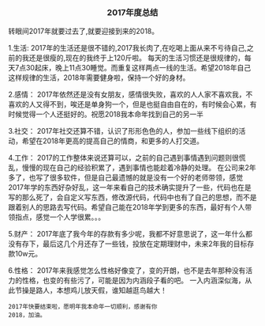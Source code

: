 
<html>
<head>
	<title>2017年度总结</title>

</head>
<body>

<h3><center>2017年度总结</center></h3>
<p>
	转眼间2017年就要过去了,就要迎接到来的2018。
</p>
<p>
		1.生活:
		2017年的生活还是很不错的,2017我长肉了,在吃喝上面从来不亏待自己,之前的我还是很瘦的,现在的我终于上120斤啦。
		每天的生活习惯还是很规律的，每天7点30起床，晚上11点30睡觉。而重复这样两点一线的生活。希望2018年自己这样规律的生活，2018年需要健身啦，保持一个好的身材。

</p>
<p>
		2.感情：
		2017年依然还是没有女朋友，感情很失败，喜欢的人人家不喜欢我，不喜欢的人又得不到，唉还是单身狗一个，但是也挺自由自在的，有时候会心累，有时候觉得一个人还挺好的。祝愿2018我本命年找到自己的另一半
</p>
<p>
		3.社交：
		2017年社交还算不错，认识了形形色色的人，参加一些线下组织的活动，希望在2018年更高的提高自己的情商，和更多的人打交道。
</p>
<p>
		4.工作：
		2017的工作整体来说还算可以，之前的自己遇到事情遇到问题则很慌乱，慢慢的现在自己的经验积累了，遇到事情也能趁着冷静的处理。
		在公司来2年多了，也写了很多软件，但是自己最遗憾的就是没有一个好的老师带领，感觉2017年学的东西好杂好乱，这一年来看自己的技术确实提升了一些，代码也在是写的那么死了，会自定义写东西，修改源代码，代码中也有了自己的思想，而不是跟着别人的思路去写代码。希望自己能在2018年学到更多的东西，最好有个人带领指点，感觉一个人学很累。。。
</p>
<p>
		5.财产：
		2017年底了我今年的存款有多少呢，我都不好意思说了，这一年什么都没有存下，最后这几个月还存了一些钱，投放在定期理财中，未来2年我的目标存款10w元。
</p>
<p>
		6.性格：
		2017年来我感觉怎么性格好像变了，变的开朗，也不是去年那种没有活力的性格，也变的有些污了，可能是因为内涵段子看的吧。
		一入内涵深似海，从此节操是路人，本想鸡儿放天假，谁知越逛鸟越大！
</p>


	2017年快要结束啦，愿明年我本命年一切顺利，感谢有你
	2018，加油。

</body>
</html>
